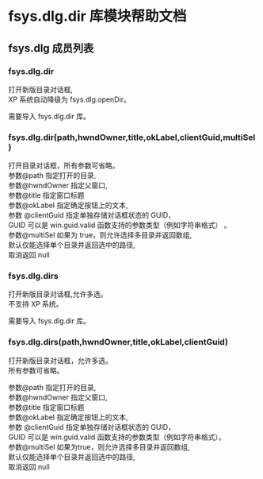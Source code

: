 # fsys.dlg.dir 库模块帮助文档

<a id="fsys.dlg"></a>
## fsys.dlg 成员列表


<a id="fsys.dlg.dir"></a>
### fsys.dlg.dir 
 打开新版目录对话框,  
XP 系统自动降级为 fsys.dlg.openDir。  
  
需要导入 fsys.dlg.dir 库。

<a id="fsys.dlg.dir"></a>
### fsys.dlg.dir(path,hwndOwner,title,okLabel,clientGuid,multiSel) 
 打开目录对话框，所有参数可省略。  
参数@path 指定打开的目录,  
参数@hwndOwner 指定父窗口,  
参数@title 指定窗口标题  
参数@okLabel 指定确定按钮上的文本,  
参数 @clientGuid 指定单独存储对话框状态的 GUID，  
GUID 可以是 win.guid.valid 函数支持的参数类型（例如字符串格式） 。  
参数@multiSel 如果为 true，则允许选择多目录并返回数组,  
默认仅能选择单个目录并返回选中的路径,  
取消返回 null

<a id="fsys.dlg.dirs"></a>
### fsys.dlg.dirs 
 打开新版目录对话框,允许多选。  
不支持 XP 系统。  
  
需要导入 fsys.dlg.dir 库。

<a id="fsys.dlg.dirs"></a>
### fsys.dlg.dirs(path,hwndOwner,title,okLabel,clientGuid) 
 打开新版目录对话框，允许多选。  
所有参数可省略。  
  
参数@path 指定打开的目录,  
参数@hwndOwner 指定父窗口,  
参数@title 指定窗口标题  
参数@okLabel 指定确定按钮上的文本,  
参数 @clientGuid 指定单独存储对话框状态的 GUID，  
GUID 可以是 win.guid.valid 函数支持的参数类型（例如字符串格式）。  
参数@multiSel 如果为true，则允许选择多目录并返回数组,  
默认仅能选择单个目录并返回选中的路径,  
取消返回 null
